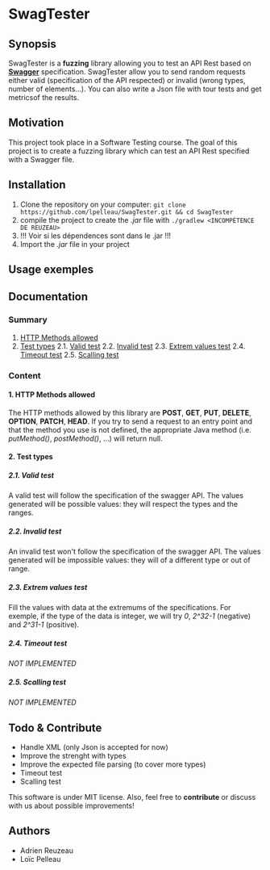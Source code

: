 # SwagTester
## Synopsis
SwagTester is a **fuzzing** library allowing you to test an API Rest based on **[Swagger](http://swagger.io/)** specification. SwagTester allow you to send random requests either valid (specification of the API respected) or invalid (wrong types, number of elements...). You can also write a Json file with tour tests and get metricsof the results.

## Motivation
This project took place in a Software Testing course. The goal of this project is to create a fuzzing library which can test an API Rest specified with a Swagger file.

## Installation
1. Clone the repository on your computer:
`git clone https://github.com/lpelleau/SwagTester.git && cd SwagTester`
2. compile the project to create the *.jar* file with `./gradlew <INCOMPÉTENCE DE REUZEAU>`
3. !!! Voir si les dépendences sont dans le .jar !!!
4. Import the *.jar* file in your project

## Usage exemples

## Documentation
### Summary
1. [HTTP Methods allowed](#http-methods-allowed)
2. [Test types](#test-types)
    2.1. [Valid test](#valid-test)
    2.2. [Invalid test](#invalid-test)
    2.3. [Extrem values test](#extrem-test)
    2.4. [Timeout test](#timeout-test)
    2.5. [Scalling test](#scalling-test)

### Content
#### 1. HTTP Methods allowed
The HTTP methods allowed by this library are **POST**, **GET**, **PUT**, **DELETE**, **OPTION**, **PATCH**, **HEAD**.
If you try to send a request to an entry point and that the method you use is not defined, the appropriate Java method (i.e. *putMethod()*, *postMethod()*, ...) will return null.

#### 2. Test types
##### 2.1. Valid test
A valid test will follow the specification of the swagger API.
The values generated will be possible values: they will respect the types and the ranges.

##### 2.2. Invalid test
An invalid test won't follow the specification of the swagger API.
The values generated will be impossible values: they will of a different type or out of range.

##### 2.3. Extrem values test
Fill the values with data at the extremums of the specifications.
For exemple, if the type of the data is integer, we will try *0*, *2^32-1* (negative) and *2^31-1* (positive).

##### 2.4. Timeout test
*NOT IMPLEMENTED*

##### 2.5. Scalling test
*NOT IMPLEMENTED*

## Todo & Contribute
* Handle XML (only Json is accepted for now)
* Improve the strenght with types
* Improve the expected file parsing (to cover more types)
* Timeout test
* Scalling test

This software is under MIT license.
Also, feel free to **contribute** or discuss with us about possible improvements!

## Authors
* Adrien Reuzeau
* Loïc Pelleau
